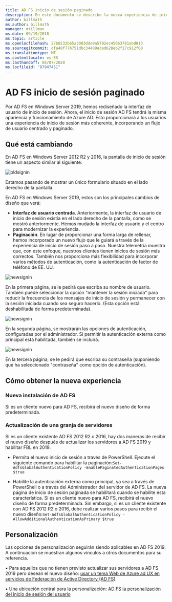 ```yaml
---
title: AD FS inicio de sesión paginado
description: En este documento se describe la nueva experiencia de inicio de sesión para AD FS 2019.
author: billmath
ms.author: billmath
manager: mtillman
ms.date: 09/19/2018
ms.topic: article
ms.openlocfilehash: 27b0232b65a3003dde9a5702ec45063781abd813
ms.sourcegitcommit: dfa48f77b751dbc34409aced628eb2f17c912f08
ms.translationtype: MT
ms.contentlocale: es-ES
ms.lasthandoff: 08/07/2020
ms.locfileid: "87947451"
---
```

# <a name="ad-fs-paginated-sign-in"></a>AD FS inicio de sesión paginado


Por AD FS en Windows Server 2019, hemos rediseñado la interfaz de usuario de inicio de sesión.  Ahora, el inicio de sesión AD FS tendrá la misma apariencia y funcionamiento de Azure AD.  Esto proporcionará a los usuarios una experiencia de inicio de sesión más coherente, incorporando un flujo de usuario centrado y paginado.

## <a name="whats-changing"></a>Qué está cambiando
En AD FS en Windows Server 2012 R2 y 2016, la pantalla de inicio de sesión tiene un aspecto similar al siguiente:

![oldsignin](media/AD-FS-paginated-sign-in/signin1.png)

Estamos pasando de mostrar un único formulario situado en el lado derecho de la pantalla.

En AD FS en Windows Server 2019, estos son los principales cambios de diseño que verá:


- **Interfaz de usuario centrada**. Anteriormente, la interfaz de usuario de inicio de sesión existía en el lado derecho de la pantalla, como se mostró anteriormente. Hemos mudado la interfaz de usuario y el centro para modernizar la experiencia.
- **Paginación**. En lugar de proporcionar una forma larga de rellenar, hemos incorporado un nuevo flujo que le guiará a través de la experiencia de inicio de sesión paso a paso. Nuestra telemetría muestra que, con este enfoque, nuestros clientes tienen inicios de sesión más correctos. También nos proporciona más flexibilidad para incorporar varios métodos de autenticación, como la autenticación de factor de teléfono de EE. UU.

![newsignin](media/AD-FS-paginated-sign-in/signin2.png)

En la primera página, se le pedirá que escriba su nombre de usuario. También puede seleccionar la opción "mantener la sesión iniciada" para reducir la frecuencia de los mensajes de inicio de sesión y permanecer con la sesión iniciada cuando sea seguro hacerlo. (Esta opción está deshabilitada de forma predeterminada).

![newsignin](media/AD-FS-paginated-sign-in/signin3.png)

En la segunda página, se mostrarán las opciones de autenticación, configuradas por el administrador. Si permitir la autenticación externa como principal está habilitada, también se incluirá.

![newsignin](media/AD-FS-paginated-sign-in/signin4.png)

En la tercera página, se le pedirá que escriba su contraseña (suponiendo que ha seleccionado "contraseña" como opción de autenticación).

## <a name="how-to-get-the-new-experience"></a>Cómo obtener la nueva experiencia

### <a name="new-installation-of-ad-fs"></a>Nueva instalación de AD FS
Si es un cliente nuevo para AD FS, recibirá el nuevo diseño de forma predeterminada.

### <a name="upgrading-a-farm"></a>Actualización de una granja de servidores
Si es un cliente existente AD FS 2012 R2 o 2016, hay dos maneras de recibir el nuevo diseño después de actualizar los servidores a AD FS 2019 y habilitar FBL en 2019.

- Permita el nuevo inicio de sesión a través de PowerShell. Ejecute el siguiente comando para habilitar la paginación:``Set-AdfsGlobalAuthenticationPolicy -EnablePaginatedAuthenticationPages $true``

 - Habilite la autenticación externa como principal, ya sea a través de PowerShell o a través del Administrador del servidor de AD FS. La nueva página de inicio de sesión paginada se habilitará cuando se habilite esta característica.
Si es un cliente nuevo para AD FS, recibirá el nuevo diseño de forma predeterminada. Sin embargo, si es un cliente existente con AD FS 2012 R2 o 2016, debe realizar varios pasos para recibir el nuevo diseño:``Set-AdfsGlobalAuthenticationPolicy -AllowAdditionalAuthenticationAsPrimary $true``

## <a name="customization"></a>Personalización
Las opciones de personalización seguirán siendo aplicables en AD FS 2019.
A continuación se muestran algunos vínculos a otros documentos para su referencia.

• Para aquellos que no tienen previsto actualizar sus servidores a AD FS 2019 pero desean el nuevo diseño: [usar un tema Web de Azure ad UX en servicios de Federación de Active Directory (AD FS)](azure-ux-web-theme-in-ad-fs.md)

• Una ubicación central para la personalización: [AD FS la personalización del inicio de sesión del usuario](ad-fs-user-sign-in-customization.md)
